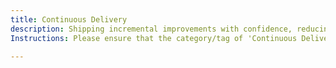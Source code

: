 ```yaml
---
title: Continuous Delivery
description: Shipping incremental improvements with confidence, reducing time-to-market.
Instructions: Please ensure that the category/tag of 'Continuous Delivery' is only applied to content that pertains to shipping incremental improvements with confidence and reducing time-to-market.

---
```


